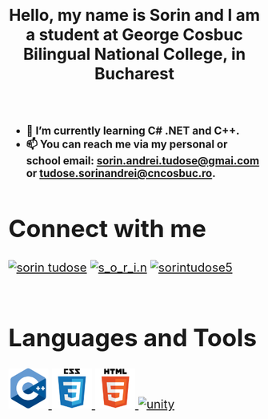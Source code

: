 <font size = "6">
<h1 align = "center">
    Hello, my name is Sorin and I am a student at George Cosbuc Bilingual National College, in Bucharest
</font> </h1>
<br></br>
<font>
<h2 align = "left">

- 🌱 I’m currently learning **C# .NET** and **C++**.
- 📫 You can reach me via my personal or school email: sorin.andrei.tudose@gmai.com or tudose.sorinandrei@cncosbuc.ro.

</h2>
<font size = "5">
<h1 align="left">Connect with me</h1>
<font size = "5" align="left">
<a href="https://www.facebook.com/profile.php?id=100083800950114" target="blank"><img align="center" src="https://raw.githubusercontent.com/rahuldkjain/github-profile-readme-generator/master/src/images/icons/Social/facebook.svg" alt="sorin tudose" height="50" width="60" /></a>
<a href="https://instagram.com/s_o_r_i.n" target="blank"><img align="center" src="https://raw.githubusercontent.com/rahuldkjain/github-profile-readme-generator/master/src/images/icons/Social/instagram.svg" alt="s_o_r_i.n" height="50" width="60" /></a>
<a href="https://twitter.com/sorintudose5" target="blank"><img align="center" src="https://raw.githubusercontent.com/rahuldkjain/github-profile-readme-generator/master/src/images/icons/Social/twitter.svg" alt="sorintudose5" height="50" width="60" /></a>
<br></br>

<h1 align="left">Languages and Tools</h1>
<p align="left"> <a href="https://www.w3schools.com/cpp/" target="_blank" rel="noreferrer"> <img src="https://raw.githubusercontent.com/devicons/devicon/master/icons/cplusplus/cplusplus-original.svg" alt="cplusplus" width="80" height="80"/> </a> <a href="https://www.w3schools.com/css/" target="_blank" rel="noreferrer"> <img src="https://raw.githubusercontent.com/devicons/devicon/master/icons/css3/css3-original-wordmark.svg" alt="css3" width="80" height="80"/> </a> <a href="https://www.w3.org/html/" target="_blank" rel="noreferrer"> <img src="https://raw.githubusercontent.com/devicons/devicon/master/icons/html5/html5-original-wordmark.svg" alt="html5" width="80" height="80"/> </a> <a href="https://unity.com/" target="_blank" rel="noreferrer"> <img src="https://www.vectorlogo.zone/logos/unity3d/unity3d-icon.svg" alt="unity" width="80" height="80"/> </a> </p>
<br></br>
</font>